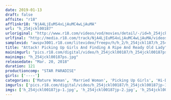 ```yaml
---
date: 2019-01-13
draft: false
affsite: "r18"
afflinkr18: "NjA4LjEuMS4xLjAuMC4wLjAuMA"
url: "h_254jckl00187"
urloriginal: "http://www.r18.com/videos/vod/movies/detail/-/id=h_254jckl00187"
urlfinal: "http://media.r18.com/track/NjA4LjEuMS4xLjAuMC4wLjAuMA/videos/vod/movies/detail/-/id=h_254jckl00187"
samplevid: "awspv3001.r18.com/litevideo/freepv/h/h_2/h_254jckl187/h_254jckl187_dmb_w.mp4"
title: "Attack! Picking Up Girls And Finding A Ripe And Ready Old Lady"
mainimgurl: "pics.r18.com/digital/video/h_254jckl00187/h_254jckl00187ps.jpg"
mainimgs: "h_254jckl00187ps.jpg"
releasedate: "Mar. 20, 2018"
duration: 121
productioncomp: "STAR PARADISE"
girls: ['----']
categories: ['Mature Woman', 'Married Woman', 'Picking Up Girls', 'Hi-Def']
imgurls: ['pics.r18.com/digital/video/h_254jckl00187/h_254jckl00187jp-1.jpg', 'pics.r18.com/digital/video/h_254jckl00187/h_254jckl00187jp-2.jpg', 'pics.r18.com/digital/video/h_254jckl00187/h_254jckl00187jp-3.jpg', 'pics.r18.com/digital/video/h_254jckl00187/h_254jckl00187jp-4.jpg', 'pics.r18.com/digital/video/h_254jckl00187/h_254jckl00187jp-5.jpg', 'pics.r18.com/digital/video/h_254jckl00187/h_254jckl00187jp-6.jpg', 'pics.r18.com/digital/video/h_254jckl00187/h_254jckl00187jp-7.jpg', 'pics.r18.com/digital/video/h_254jckl00187/h_254jckl00187jp-8.jpg', 'pics.r18.com/digital/video/h_254jckl00187/h_254jckl00187jp-9.jpg', 'pics.r18.com/digital/video/h_254jckl00187/h_254jckl00187jp-10.jpg', 'pics.r18.com/digital/video/h_254jckl00187/h_254jckl00187jp-11.jpg', 'pics.r18.com/digital/video/h_254jckl00187/h_254jckl00187jp-12.jpg', 'pics.r18.com/digital/video/h_254jckl00187/h_254jckl00187jp-13.jpg', 'pics.r18.com/digital/video/h_254jckl00187/h_254jckl00187jp-14.jpg', 'pics.r18.com/digital/video/h_254jckl00187/h_254jckl00187jp-15.jpg', 'pics.r18.com/digital/video/h_254jckl00187/h_254jckl00187jp-16.jpg', 'pics.r18.com/digital/video/h_254jckl00187/h_254jckl00187jp-17.jpg', 'pics.r18.com/digital/video/h_254jckl00187/h_254jckl00187jp-18.jpg', 'pics.r18.com/digital/video/h_254jckl00187/h_254jckl00187jp-19.jpg', 'pics.r18.com/digital/video/h_254jckl00187/h_254jckl00187jp-20.jpg']
imgs: ['h_254jckl00187jp-1.jpg', 'h_254jckl00187jp-2.jpg', 'h_254jckl00187jp-3.jpg', 'h_254jckl00187jp-4.jpg', 'h_254jckl00187jp-5.jpg', 'h_254jckl00187jp-6.jpg', 'h_254jckl00187jp-7.jpg', 'h_254jckl00187jp-8.jpg', 'h_254jckl00187jp-9.jpg', 'h_254jckl00187jp-10.jpg', 'h_254jckl00187jp-11.jpg', 'h_254jckl00187jp-12.jpg', 'h_254jckl00187jp-13.jpg', 'h_254jckl00187jp-14.jpg', 'h_254jckl00187jp-15.jpg', 'h_254jckl00187jp-16.jpg', 'h_254jckl00187jp-17.jpg', 'h_254jckl00187jp-18.jpg', 'h_254jckl00187jp-19.jpg', 'h_254jckl00187jp-20.jpg']
---
```

